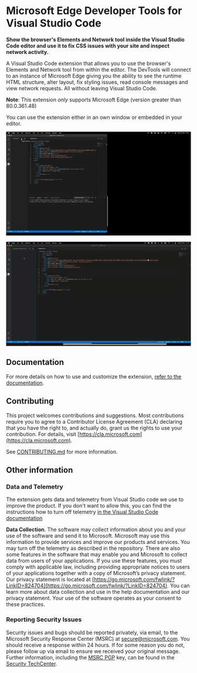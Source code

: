 # Microsoft Edge Developer Tools for Visual Studio Code

**Show the browser's Elements and Network tool inside the Visual Studio Code editor and use it to fix CSS issues with your site and inspect network activity.**

A Visual Studio Code extension that allows you to use the browser's Elements and Network tool from within the editor. The DevTools will connect to an instance of Microsoft Edge giving you the ability to see the runtime HTML structure, alter layout, fix styling issues, read console messages and view network requests. All without leaving Visual Studio Code.

**Note**: This extension _only_ supports Microsoft Edge (version greater than 80.0.361.48)

You can use the extension either in an own window or embedded in your editor.

![Microsoft Edge Tools - Full window demo](img/devtools-for-code-demo-full-window.gif)

![Microsoft Edge Tools - Embedded headless demo](img/devtools-for-code-demo-headless.gif)

## Documentation

For more details on how to use and customize the extension, [refer to the documentation](https://microsoft.github.io/vscode-edge-devtools/index).

## Contributing

This project welcomes contributions and suggestions.  Most contributions require you to agree to a
Contributor License Agreement (CLA) declaring that you have the right to, and actually do, grant us
the rights to use your contribution. For details, visit [https://cla.microsoft.com](https://cla.microsoft.com).

See [CONTRIBUTING.md](https://github.com/Microsoft/vscode-edge-devtools/blob/master/CONTRIBUTING.md) for more information.

## Other information

### Data and Telemetry

The extension gets data and telemetry from Visual Studio code we use to improve the product. If you don't want to allow this, you can find the instructions how to turn off telemetry [in the Visual Studio Code documentation](https://code.visualstudio.com/docs/getstarted/telemetry)

**Data Collection**. The software may collect information about you and your use of the software and send it to Microsoft. Microsoft may use this information to provide services and improve our products and services. You may turn off the telemetry as described in the repository. There are also some features in the software that may enable you and Microsoft to collect data from users of your applications. If you use these features, you must comply with applicable law, including providing appropriate notices to users of your applications together with a copy of Microsoft’s privacy statement. Our privacy statement is located at [https://go.microsoft.com/fwlink/?LinkID=824704](https://go.microsoft.com/fwlink/?LinkID=824704). You can learn more about data collection and use in the help documentation and our privacy statement. Your use of the software operates as your consent to these practices.

### Reporting Security Issues

Security issues and bugs should be reported privately, via email, to the Microsoft Security
Response Center (MSRC) at [secure@microsoft.com](mailto:secure@microsoft.com). You should
receive a response within 24 hours. If for some reason you do not, please follow up via
email to ensure we received your original message. Further information, including the
[MSRC PGP](https://technet.microsoft.com/security/dn606155) key, can be found in
the [Security TechCenter](https://technet.microsoft.com/security/default).
